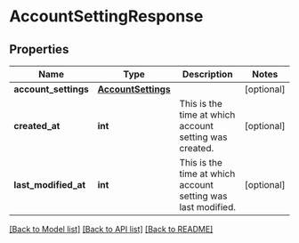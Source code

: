# AccountSettingResponse

## Properties
Name | Type | Description | Notes
------------ | ------------- | ------------- | -------------
**account_settings** | [**AccountSettings**](AccountSettings.md) |  | [optional] 
**created_at** | **int** | This is the time at which account setting was created. | [optional] 
**last_modified_at** | **int** | This is the time at which account setting was last modified. | [optional] 

[[Back to Model list]](../README.md#documentation-for-models) [[Back to API list]](../README.md#documentation-for-api-endpoints) [[Back to README]](../README.md)

